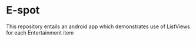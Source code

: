 # E-spot
This repository entails an android app which demonstrates use of ListViews for each Entertainment item 

 

